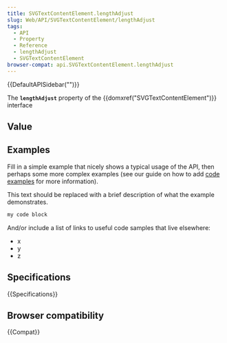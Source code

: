 ```yaml
---
title: SVGTextContentElement.lengthAdjust
slug: Web/API/SVGTextContentElement/lengthAdjust
tags:
  - API
  - Property
  - Reference
  - lengthAdjust
  - SVGTextContentElement
browser-compat: api.SVGTextContentElement.lengthAdjust
---
```

{{DefaultAPISidebar("")}}

The **`lengthAdjust`** property of the {{domxref("SVGTextContentElement")}} interface 

## Value



## Examples

Fill in a simple example that nicely shows a typical usage of the API, then perhaps some more complex examples (see our guide on how to add [code examples](/en-US/docs/MDN/Contribute/Structures/Code_examples) for more information).

This text should be replaced with a brief description of what the example demonstrates.

```js
my code block
```

And/or include a list of links to useful code samples that live elsewhere:

*   x
*   y
*   z

## Specifications

{{Specifications}}

## Browser compatibility

{{Compat}}


